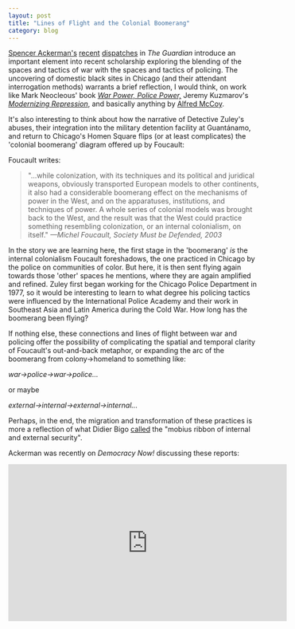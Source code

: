 ```yaml
---
layout: post
title: "Lines of Flight and the Colonial Boomerang"
category: blog
---
```


[Spencer Ackerman's](http://www.theguardian.com/us-news/2015/feb/18/american-police-brutality-chicago-guantanamo)  [recent](http://www.theguardian.com/us-news/2015/feb/26/police-black-site-chicago-washington-politicians-human-rights) [dispatches](http://www.theguardian.com/us-news/2015/feb/25/chicago-homan-square-former-justice-officials-call-for-investigation) in *The Guardian* introduce an important element into recent scholarship exploring the blending of the spaces and tactics of war with the spaces and tactics of policing. The uncovering of domestic black sites in Chicago (and their attendant interrogation methods) warrants a brief reflection, I would think, on work like Mark Neocleous' book [*War Power, Police Power,*](http://www.amazon.com/War-Power-Police-Mark-Neocleous/dp/0748692371/ref=sr_1_4?s=books&ie=UTF8&qid=1424969652&sr=1-4) Jeremy Kuzmarov's [*Modernizing Repression*](http://www.amazon.com/Modernizing-Repression-Training-Nation-Building-American/dp/1558499172/ref=sr_1_1?s=books&ie=UTF8&qid=1424969622&sr=1-1&keywords=modernizing+repression), and basically anything by [Alfred McCoy](http://www.amazon.com/Alfred-W.-McCoy/e/B001HCXSTA).

It's also interesting to think about how the narrative of Detective Zuley's abuses, their integration into the military detention facility at Guantánamo, and return to Chicago's Homen Square flips (or at least complicates) the 'colonial boomerang' diagram offered up by Foucault:

Foucault writes:

> "…while colonization, with its techniques and its political and juridical weapons, obviously transported European models to other continents, it also had a considerable boomerang effect on the mechanisms of power in the West, and on the apparatuses, institutions, and techniques of power. A whole series of colonial models was brought back to the West, and the result was that the West could practice something resembling colonization, or an internal colonialism, on itself."
<cite>—Michel Foucault, *Society Must be Defended*, 2003

In the story we are learning here, the first stage in the 'boomerang' *is* the internal colonialism Foucault foreshadows, the one practiced in Chicago by the police on communities of color. But here, it is then sent flying again towards those 'other' spaces he mentions, where they are again amplified and refined. Zuley first began working for the Chicago Police Department in 1977, so it would be interesting to learn to what degree his policing tactics were influenced by the International Police Academy and their work in Southeast Asia and Latin America during the Cold War. How long has the boomerang been flying?

If nothing else, these connections and lines of flight between war and policing offer the possibility of complicating the spatial and temporal clarity of Foucault's out-and-back metaphor, or expanding the arc of the boomerang from colony&#8594;homeland to something like:

<cite>war&#8594;police&#8594;war&#8594;police...

or maybe

<cite>external&#8594;internal&#8594;external&#8594;internal...

Perhaps, in the end, the migration and transformation of these practices is more a reflection of what Didier Bigo [called](https://www.academia.edu/3102803/The_M%C3%B6bius_ribbon_of_internal_and_external_security_ies_) the "mobius ribbon of internal and external security".  

Ackerman was recently on *Democracy Now!* discussing these reports:

<iframe width="560" height="315" src="http://www.democracynow.org/embed/story/2015/2/26/exporting_torture_former_chicago_police_detective" frameborder="0" allowfullscreen="true"></iframe>
